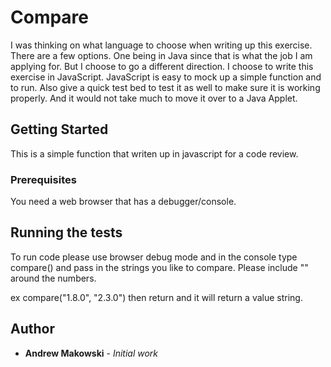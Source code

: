 # Compare

I was thinking on what language to choose when writing up this exercise. There are a few options. One being in Java
since that is what the job I am applying for. But I choose to go a different direction. I choose to write this
exercise in JavaScript. JavaScript is easy to mock up a simple function and to run. Also give a quick test bed to
test it as well to make sure it is working properly. And it would not take much to move it over to a Java Applet.

## Getting Started

This is a simple function that writen up in javascript for a code review.

### Prerequisites

You need a web browser that has a debugger/console.

## Running the tests

To run code please use browser debug mode and in the console type compare() and pass in the strings you like to
compare. Please include "" around the numbers.

ex compare("1.8.0", "2.3.0") then return and it will return a value string.

## Author

-   **Andrew Makowski** - _Initial work_
